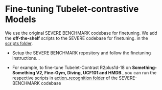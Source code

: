 # Fine-tuning  Tubelet-contrastive Models


We use the original SEVERE BENCHMARK codebase for finetuning. We add the **off-the-shelf** scripts to the SEVERE codebase for finetuning. in the [scripts folder](scripts).

-  Setup the SEVERE BENCHMARK repository and follow the finetuning instructions. 
.

-  For example, to fine-tune Tubelet-Contrast R2plus1d-18 on **Something-Something V2, Fine-Gym, Diving, UCF101 and HMDB** , you can run the respective scripts in [action_recognition folder](https://github.com/fmthoker/SEVERE-BENCHMARK/tree/main/action_recognition/scripts_domain_shift/scripts_tubelet_contrast) of the SEVERE-BENCHMARK codebase

